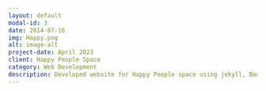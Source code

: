 ```yaml
---
layout: default
modal-id: 3
date: 2014-07-16
img: Happy.png
alt: image-alt
project-date: April 2023
client: Happy People Space
category: Web Development
description: Developed website for Happy People space using jekyll, Bootstrap, HTML and CSS. Deployed on github pages. happypeoplespace.com
---
```


